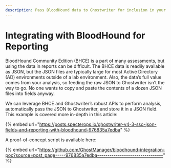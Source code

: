 ```yaml
---
description: Pass BloodHound data to Ghostwriter for inclusion in your reports
---
```


# Integrating with BloodHound for Reporting

BloodHound Community Edition (BHCE) is a part of many assessments, but using the data in reports can be difficult. The BHCE data is readily available as JSON, but the JSON files are typically large for most Active Directory (AD) environments outside of a lab environment. Also, the data’s full value comes from your analysis, so feeding the raw JSON to Ghostwriter isn’t the way to go. No one wants to copy and paste the contents of a dozen JSON files into fields anyway.

We can leverage BHCE and Ghostwriter’s robust APIs to perform analysis, automatically pass the JSON to Ghostwriter, and store it in a JSON field. This example is covered more in-depth in this article:

{% embed url="https://posts.specterops.io/ghostwriter-v4-3-sso-json-fields-and-reporting-with-bloodhound-976835a7edba" %}

A proof-of-concept script is available here:

{% embed url="https://github.com/GhostManager/bloodhound-integration-poc?source=post_page-----976835a7edba--------------------------------" %}

